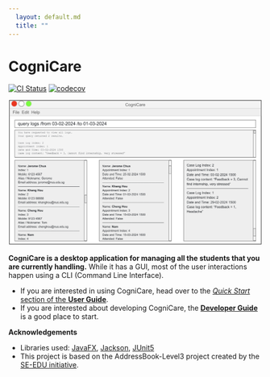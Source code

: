```yaml
---
  layout: default.md
  title: ""
---
```


# CogniCare

[![CI Status](https://github.com/AY2324S2-CS2103-F08-2/tp/workflows/Java%20CI/badge.svg)](https://github.com/AY2324S2-CS2103-F08-2/tp/actions)
[![codecov](https://codecov.io/gh/nus-cs2103-AY2324S2/tp/graph/badge.svg?token=PBBJNYE8U5)](https://codecov.io/gh/nus-cs2103-AY2324S2/tp)

![Ui](images/Ui.png)

**CogniCare is a desktop application for managing all the students that you are currently handling.** While it has a GUI, most of the user interactions happen using a CLI (Command Line Interface).

* If you are interested in using CogniCare, head over to the [_Quick Start_ section of the **User Guide**](UserGuide.html#quick-start).
* If you are interested about developing CogniCare, the [**Developer Guide**](DeveloperGuide.html) is a good place to start.


**Acknowledgements**

* Libraries used: [JavaFX](https://openjfx.io/), [Jackson](https://github.com/FasterXML/jackson), [JUnit5](https://github.com/junit-team/junit5)
* This project is based on the AddressBook-Level3 project created by the [SE-EDU initiative](https://se-education.org).

